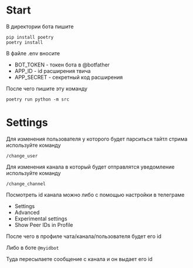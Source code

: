 # Start

В директории бота пишите

```
pip install poetry
poetry install
```

В файле .env вносите

- BOT_TOKEN - токен бота в @botfather
- APP_ID - id расширения твича
- APP_SECRET - секретный код расширения

После чего пишите эту команду

```
poetry run python -m src
```

# Settings

Для изменения пользователя у которого будет парситься тайтл стрима используйте команду

```
/change_user
```

Для изменения канала в который будет отправлятся уведомление используйте команду

```
/change_channel
```

Посмотреть id канала можно либо с помощью настройки в телеграме

- Settings
- Advanced
- Experimental settings
- Show Peer IDs in Profile

После чего в профиле чата/канала/пользователя будет его id 

Либо в боте <code>@myidbot</code>

Туда пересылаете сообщение с канала и он выдает его id
